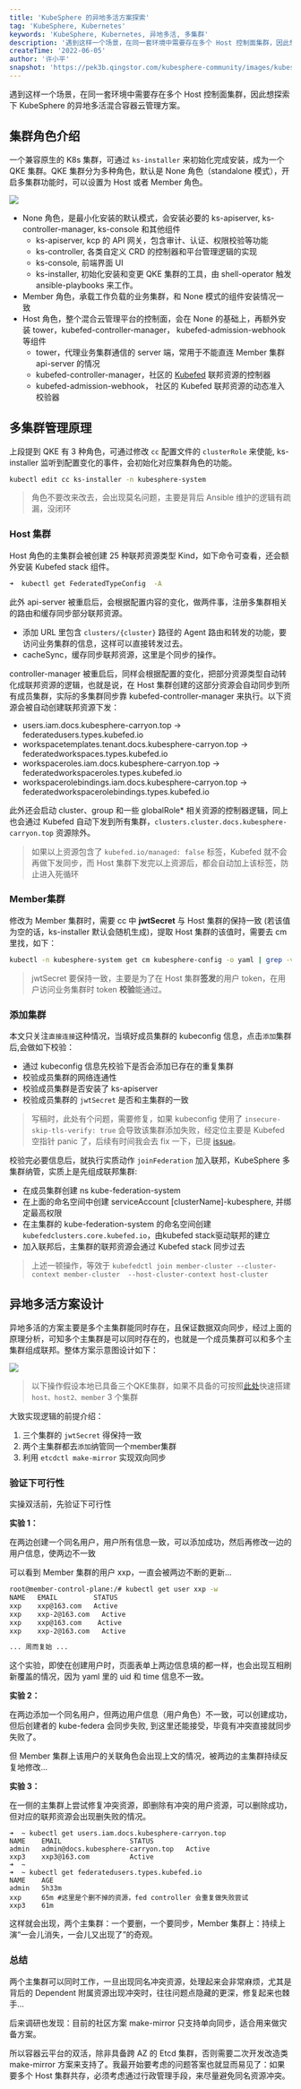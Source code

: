 ```yaml
---
title: 'KubeSphere 的异地多活方案探索'
tag: 'KubeSphere, Kubernetes'
keywords: 'KubeSphere, Kubernetes, 异地多活, 多集群'
description: '遇到这样一个场景，在同一套环境中需要存在多个 Host 控制面集群，因此想探索下 KubeSphere 的异地多活混合容器云管理方案。'
createTime: '2022-06-05'
author: '许小平'
snapshot: 'https://pek3b.qingstor.com/kubesphere-community/images/kubesphere-multihosts-cover.png'
---
```


遇到这样一个场景，在同一套环境中需要存在多个 Host 控制面集群，因此想探索下 KubeSphere 的异地多活混合容器云管理方案。

## 集群角色介绍

一个兼容原生的 K8s 集群，可通过 `ks-installer` 来初始化完成安装，成为一个 QKE 集群。QKE 集群分为多种角色，默认是 None 角色（standalone 模式），开启多集群功能时，可以设置为 Host 或者 Member 角色。

![](https://pek3b.qingstor.com/kubesphere-community/images/kcp-multicluster.png)

- None 角色，是最小化安装的默认模式，会安装必要的 ks-apiserver, ks-controller-manager, ks-console 和其他组件
  - ks-apiserver, kcp 的 API 网关，包含审计、认证、权限校验等功能
  - ks-controller, 各类自定义 CRD 的控制器和平台管理逻辑的实现
  - ks-console, 前端界面 UI
  - ks-installer, 初始化安装和变更 QKE 集群的工具，由 shell-operator 触发 ansible-playbooks 来工作。
- Member 角色，承载工作负载的业务集群，和 None 模式的组件安装情况一致
- Host 角色，整个混合云管理平台的控制面，会在 None 的基础上，再额外安装 tower，kubefed-controller-manager， kubefed-admission-webhook 等组件
  - tower，代理业务集群通信的 server 端，常用于不能直连 Member 集群 api-server 的情况
  - kubefed-controller-manager，社区的 [Kubefed](https://github.com/kubernetes-sigs/kubefed) 联邦资源的控制器
  - kubefed-admission-webhook， 社区的 Kubefed 联邦资源的动态准入校验器

## 多集群管理原理

上段提到 QKE 有 3 种角色，可通过修改 `cc` 配置文件的 `clusterRole` 来使能, ks-installer 监听到配置变化的事件，会初始化对应集群角色的功能。
```bash
kubectl edit cc ks-installer -n kubesphere-system
```
> 角色不要改来改去，会出现莫名问题，主要是背后 Ansible 维护的逻辑有疏漏，没闭环

### Host 集群

Host 角色的主集群会被创建 25 种联邦资源类型 Kind，如下命令可查看，还会额外安装 Kubefed stack 组件。
``` bash
➜  kubectl get FederatedTypeConfig  -A
```

此外 api-server 被重启后，会根据配置内容的变化，做两件事，注册多集群相关的路由和缓存同步部分联邦资源。
 - 添加 URL 里包含 `clusters/{cluster}` 路径的 Agent 路由和转发的功能，要访问业务集群的信息，这样可以直接转发过去。
 - cacheSync，缓存同步联邦资源，这里是个同步的操作。

controller-manager 被重启后，同样会根据配置的变化，把部分资源类型自动转化成联邦资源的逻辑，也就是说，在 Host 集群创建的这部分资源会自动同步到所有成员集群，实际的多集群同步靠 kubefed-controller-manager 来执行。以下资源会被自动创建联邦资源下发：
  - users.iam.docs.kubesphere-carryon.top -> federatedusers.types.kubefed.io
  - workspacetemplates.tenant.docs.kubesphere-carryon.top -> federatedworkspaces.types.kubefed.io
  - workspaceroles.iam.docs.kubesphere-carryon.top -> federatedworkspaceroles.types.kubefed.io
  - workspacerolebindings.iam.docs.kubesphere-carryon.top -> federatedworkspacerolebindings.types.kubefed.io

此外还会启动 cluster、group 和一些 globalRole* 相关资源的控制器逻辑，同上也会通过 Kubefed 自动下发到所有集群，`clusters.cluster.docs.kubesphere-carryon.top` 资源除外。

> 如果以上资源包含了 `kubefed.io/managed: false` 标签，Kubefed 就不会再做下发同步，而 Host 集群下发完以上资源后，都会自动加上该标签，防止进入死循环

### Member集群

修改为 Member 集群时，需要 cc 中 **jwtSecret** 与 Host 集群的保持一致 (若该值为空的话，ks-installer 默认会随机生成)，提取 Host 集群的该值时，需要去 cm 里找，如下：
```bash
kubectl -n kubesphere-system get cm kubesphere-config -o yaml | grep -v "apiVersion" | grep jwtSecret
```
> jwtSecret 要保持一致，主要是为了在 Host 集群**签发**的用户 token，在用户访问业务集群时 token **校验**能通过。

### 添加集群

本文只关注`直接连接`这种情况，当填好成员集群的 kubeconfig 信息，点击`添加`集群后,会做如下校验：
- 通过 kubeconfig 信息先校验下是否会添加已存在的重复集群
- 校验成员集群的网络连通性
- 校验成员集群是否安装了 ks-apiserver
- 校验成员集群的 `jwtSecret` 是否和主集群的一致

> 写稿时，此处有个问题，需要修复，如果 kubeconfig 使用了 `insecure-skip-tls-verify: true` 会导致该集群添加失败，经定位主要是 Kubefed 空指针 panic 了，后续有时间我会去 fix 一下，已提 [issue](https://github.com/whenegghitsrock/kubesphere-carryon/issues/4891)。

校验完必要信息后，就执行实质动作 `joinFederation` 加入联邦，KubeSphere 多集群纳管，实质上是先组成联邦集群:
- 在成员集群创建 ns kube-federation-system
- 在上面的命名空间中创建 serviceAccount [clusterName]-kubesphere, 并绑定最高权限
- 在主集群的 kube-federation-system 的命名空间创建 `kubefedclusters.core.kubefed.io`，由kubefed stack驱动联邦的建立
- 加入联邦后，主集群的联邦资源会通过 Kubefed stack 同步过去
> 上述一顿操作，等效于 `kubefedctl join member-cluster --cluster-context member-cluster  --host-cluster-context host-cluster`


## 异地多活方案设计

异地多活的方案主要是多个主集群能同时存在，且保证数据双向同步，经过上面的原理分析，可知多个主集群是可以同时存在的，也就是一个成员集群可以和多个主集群组成联邦。整体方案示意图设计如下：

![](https://pek3b.qingstor.com/kubesphere-community/images/kcp-multi-hostclusters.png)

> 以下操作假设本地已具备三个QKE集群，如果不具备的可按照[此处](/docs/4-cloud/kubesphere/kind-multicluster-dev/)快速搭建 `host、host2、member` 3 个集群

大致实现逻辑的前提介绍：

1. 三个集群的 `jwtSecret` 得保持一致
2. 两个主集群都去`添加`纳管同一个member集群
3. 利用 `etcdctl make-mirror` 实现双向同步

### 验证下可行性

实操双活前，先验证下可行性

**实验 1：**

在两边创建一个同名用户，用户所有信息一致，可以添加成功，然后再修改一边的用户信息，使两边不一致

可以看到 Member 集群的用户 xxp，一直会被两边不断的更新...
```bash
root@member-control-plane:/# kubectl get user xxp -w
NAME   EMAIL         STATUS
xxp    xxp@163.com   Active
xxp    xxp-2@163.com   Active
xxp    xxp@163.com    Active
xxp    xxp-2@163.com   Active

... 周而复始 ...
```
这个实验，即使在创建用户时，页面表单上两边信息填的都一样，也会出现互相刷新覆盖的情况，因为 yaml 里的 uid 和 time 信息不一致。

**实验 2：**

在两边添加一个同名用户，但两边用户信息（用户角色）不一致，可以创建成功，但后创建者的 kube-federa 会同步失败, 到这里还能接受，毕竟有冲突直接就同步失败了。

但 Member 集群上该用户的关联角色会出现上文的情况，被两边的主集群持续反复地修改...


**实验 3：**

在一侧的主集群上尝试修复冲突资源，即删除有冲突的用户资源，可以删除成功，但对应的联邦资源会出现删失败的情况。
```
➜  ~ kubectl get users.iam.docs.kubesphere-carryon.top
NAME    EMAIL                 STATUS
admin   admin@docs.kubesphere-carryon.top   Active
xxp3    xxp3@163.com          Active
➜  ~
➜  ~ kubectl get federatedusers.types.kubefed.io
NAME    AGE
admin   5h33m
xxp     65m #这里是个删不掉的资源，fed controller 会重复做失败尝试
xxp3    61m
```

这样就会出现，两个主集群：一个要删，一个要同步，Member 集群上：持续上演“一会儿消失，一会儿又出现了”的奇观。

### 总结

两个主集群可以同时工作，一旦出现同名冲突资源，处理起来会非常麻烦，尤其是背后的 Dependent 附属资源出现冲突时，往往问题点隐藏的更深，修复起来也棘手...

后来调研也发现：目前的社区方案 make-mirror 只支持单向同步，适合用来做灾备方案。

所以容器云平台的双活，除非具备跨 AZ 的 Etcd 集群，否则需要二次开发改造类 make-mirror 方案来支持了。我最开始要考虑的问题答案也就显而易见了：如果要多个 Host 集群共存，必须考虑通过行政管理手段，来尽量避免同名资源冲突。
